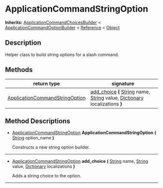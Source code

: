   
# ApplicationCommandStringOption
  
**Inherits:** [ApplicationCommandChoicesBuilder](./class_applicationcommandchoicesbuilder.md) < [ApplicationCommandOptionBuilder](./class_applicationcommandoptionbuilder.md) < [Reference](https://docs.godotengine.org/en/3.5/classes/class_reference.html) < [Object](https://docs.godotengine.org/en/3.5/classes/class_object.html)  
  
  
## Description
  
Helper class to build string options for a slash command.  
  
## Methods
  
| return type                                                                 | signature                                                                                                                                                                                                                                                                                                |
|-----------------------------------------------------------------------------|----------------------------------------------------------------------------------------------------------------------------------------------------------------------------------------------------------------------------------------------------------------------------------------------------------|
| [ApplicationCommandStringOption](./class_applicationcommandstringoption.md) | [add\_choice](#method-add-choice) **(** [String](https://docs.godotengine.org/en/3.5/classes/class_string.html) name, [String](https://docs.godotengine.org/en/3.5/classes/class_string.html) value, [Dictionary](https://docs.godotengine.org/en/3.5/classes/class_dictionary.html) localizations **)** |  
  
## Method Descriptions
  
- <a name="method-ApplicationCommandStringOption"></a>[ApplicationCommandStringOption](./class_applicationcommandstringoption.md) **ApplicationCommandStringOption** **(** [String](https://docs.godotengine.org/en/3.5/classes/class_string.html) option\_name **)**  
  
	Constructs a new string option builder.  
________________

- <a name="method-add-choice"></a>[ApplicationCommandStringOption](./class_applicationcommandstringoption.md) **add\_choice** **(** [String](https://docs.godotengine.org/en/3.5/classes/class_string.html) name, [String](https://docs.godotengine.org/en/3.5/classes/class_string.html) value, [Dictionary](https://docs.godotengine.org/en/3.5/classes/class_dictionary.html) localizations **)**  
  
	Adds a string choice to the option.  
________________

  
